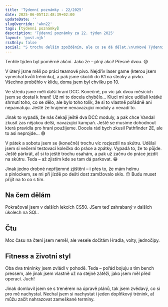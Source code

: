 ```yaml
---
title: 'Týdenní poznámky - 22/2025'
date: 2025-06-05T12:48:39+02:00
updateDate: ''
slugOverride: 'wkn22'
tags: [týdenní poznámky]
description: 'Týdenní poznámky za 22. týden 2025'
layout: 'post.njk'
rssOnly: false
social: "S trochu delším zpožděním, ale co se dá dělat.\n\nNové Týdenní poznámky jsou venku! 🙂"
---
```

Tenhle týden byl poměrně akční. Jako že – plný akcí! Přesně dvou. 😅

V úterý jsme měli po práci teamové pivo. Nejdřív laser game (kterou jsem vynechal kvůli tréninku), a pak jsme skočili do K1 na steaky a pivko. Všechno proběhlo v klidu, doma jsem byl chvilku po 10.

Ve středu jsme měli další hraní DCC. Konečně, po víc jak dvou měsících jsem se dostal k hraní! Už mi to docela chybělo… Kluci mi sice udělali krátké shrnutí toho, co se dělo, ale bylo toho tolik, že si to vlastně pořádně ani nepamatuju. Ještě že hrajeme nenavazující moduly a nevadí to.

Jinak to vypadá, že nás čekají ještě dva DCC moduly, a pak chce Vandal zkusit zas nějakou delší, navazující kampaň. Ještě se musíme dohodnout která pravidla pro hraní použijeme. Docela rád bych zkusil Pathfinder 2E, ale to asi neprojde… 😅

V pátek a sobotu jsem se (konečně) trochu víc rozjezdil na skútru. Udělal jsem si večerní testovací kolečko do práce a zpátky. Vypadá to, že to půjde. Ještě párkrát, ať si to ještě trochu osahám, a pak už začnu do práce jezdit na skútru. Teda – až zjistím kde se tam dá parkovat. 😁

Jinak jedno drobné nepříjemné zjištění – i přes to, že mám helmu s pinlockem, se mi při jízdě po dešti dost zamlžovalo sklo. 😔 Budu muset přijít na to co s tím.

## Na čem dělám
Pokračoval jsem v dalších lekcích CS50. JSem teď zahrabaný v dalších úkolech na SQL. 

## Čtu
Moc času na čtení jsem neměl, ale vesele dočítám Hradla, volty, jednočipy.

## Fitness a životní styl
Oba dva tréninky jsem zvládl v pohodě. Teda – pořád bojuju s tím bench pressem, ale jinak jsem vlastně už na stejné zátěži, jako jsem měl před operací. Juch!

Jinak domluvil jsem se s trenérem na úpravě plánů, tak jsem zvědavý, co si pro mě nachystal. Nechal jsem si nachystat i jeden doplňkový trénink, ať můžu začít nahrazovat zameškané termíny. 